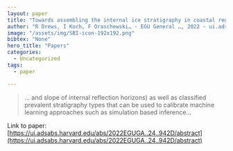 ```yaml
---
layout: paper
title: "Towards assembling the internal ice stratigraphy in coastal regions of Dronning Maud Land, East Antarctica"
author: "R Drews, I Koch, F Oraschewski… - EGU General …, 2022 - ui.adsabs.harvard.edu"
image: "/assets/img/SBI-icon-192x192.png"
bibtex: "None"
hero_title: "Papers"
categories:
  - Uncategorized
tags:
  - paper

---
```

>… and slope of internal reflection horizons) as well as classified prevalent stratigraphy types that can be used to calibrate machine learning approaches such as simulation based inference…

Link to paper: [https://ui.adsabs.harvard.edu/abs/2022EGUGA..24..942D/abstract](https://ui.adsabs.harvard.edu/abs/2022EGUGA..24..942D/abstract)


